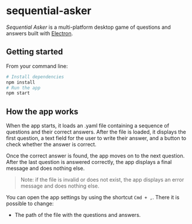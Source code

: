 # sequential-asker

_Sequential Asker_ is a multi-platform desktop game of questions and answers built with [Electron](https://electronjs.org).

## Getting started

From your command line:

```bash
# Install dependencies
npm install
# Run the app
npm start
```

## How the app works

When the app starts, it loads an .yaml file containing a sequence of questions and their correct answers. After the file is loaded, it displays the first question, a text field for the user to write their answer, and a button to check whether the answer is correct.

Once the correct answer is found, the app moves on to the next question. After the last question is answered correctly, the app displays a final message and does nothing else.

> Note: if the file is invalid or does not exist, the app displays an error message and does nothing else.

You can open the app settings by using the shortcut `Cmd + ,`. There it is possible to change:
- The path of the file with the questions and answers.
